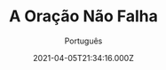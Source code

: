 ---
id: '388cf16e-0e48-4be7-aa27-2afc6e89a4bb'
type: 'movie' # Filme, Série, Anime
title: "A Oração Não Falha"
synopsis: ["Um emergente treinador de basquete do Ensino Médio, que está alcançando um número recorde de vitórias, é demitido depois de arriscar tudo ao orar com um jogador que sofre em casa. Diante dessa adversidade, o treinador luta para saber se deve enfrentar o Conselho da escola ou afastar-se de sua amada equipe. Quase falido, ele contrata um talentoso advogado, o qual é viciado em apostas. Ambos se tornam amigos. O treinador é levado à decisão certa sobre lutar por seus alunos, e o advogado vive um renascimento pessoal. A oração não falha narra como, da rescisão contratual à redenção, o ato de orar nos ensina que um homem é capaz de fazer qualquer coisa por seus queridos alunos, e que, ao mesmo tempo, esse mesmo ato redimirá outro homem que perdeu a direção.",
]
originalTitle: "Prayer Never Fails"
date: '2021-04-05T21:34:16.000Z'
update: '2021-04-05T21:34:16.000Z'
releaseDate: '2016-02-12T03:00:00.000Z'
imdb:
  rating: '4.6' # 8.5
  id: '' # tt0470752
duration: '2h 23m'
trailer:
  urls: [
    'U5viz_4bVfM',
  ]
tags: ['720p', '1080p', '720p']
genre: [] #
quality: 'WEB-DL 720p | 1080p' # BluRay, WEB-DL, HDTV, WEB-DL4K, WEB-DLe
format: 'Mkv | Mp4' # MKV, MP4, TS
audio: 'Português, Inglês' # Dublado, Legendado, Dual Audio, Dub & Leg
subtitle: 'Português' # Português, inglês,
size: '753 MB | 977 MB | 1.46 GB' # 4.8 GB
audioQuality: 10
videoQuality: 10
directors: []
#  - name: 'Lana Wachowski'
#    image: ''
#  - name: 'Lilly Wachowski'
#    image: ''
cast: []
#  - name: 'Keanu Reeves'
#    image: ''
#    characterName: 'Neo'
writers: []
#  - name: ''
#    image: ''
maturityRating:
  age: '' # L , 10, 12, 14, 16, 18
  topics: [''] # Violence, Illegal drugs, Inappropriate Language, Legal Drugs, Sexual Content, Extreme Violence
###########################################
download:
  
  - url: 'magnet:?xt=urn:btih:BCBBBA3823AC5CF0AED3B58B278F915DC1F5CDA8&dn=WwW.LAPUMiAFiLMES.COM%20-%20A%20Ora%c3%a7%c3%a3o%20n%c3%a3o%20Falha%202018%20%28720p%29%20WwW.LAPUMiAFiLMES.COM&tr=udp%3a%2f%2ftracker.openbittorrent.com%3a80%2fannounce&tr=udp%3a%2f%2ftracker.opentrackr.org%3a1337%2fannounce&tr=udp%3a%2f%2ftracker.trackerfix.com%3a81%2fannounce&tr=udp%3a%2f%2ftracker.openbittorrent.com%3a80%2fannounce&tr=udp%3a%2f%2ftracker.opentrackr.org%3a1337%2fannounce&tr=udp%3a%2f%2ftracker.coppersurfer.tk%3a6969%2fannounce&tr=udp%3a%2f%2ftracker.leechers-paradise.org%3a6969%2fannounce&tr=udp%3a%2f%2feddie4.nl%3a6969%2fannounce&tr=udp%3a%2f%2fp4p.arenabg.com%3a1337%2fannounce&tr=udp%3a%2f%2fexplodie.org%3a6969%2fannounce&tr=udp%3a%2f%2fzer0day.ch%3a1337%2fannounce'
    resolution: '720p' # 720p, 1080p, 4K,
    audio: 'Dual Áudio' # Dublado, Legendado, Dual Audio
    size: '' # 4.8 GB
    quality: '' # BluRay, WEB-DL
    format: '' # MKV
  - url: 'magnet:?xt=urn:btih:52528F4CCF9FBEF47753AED1EB4C7CA5FB58E7D1&dn=WwW.LAPUMiAFiLMES.COM%20-%20A%20Ora%c3%a7%c3%a3o%20n%c3%a3o%20Falha%202018%20%281080p%29%20WwW.LAPUMiAFiLMES.COM&tr=udp%3a%2f%2ftracker.openbittorrent.com%3a80%2fannounce&tr=udp%3a%2f%2ftracker.opentrackr.org%3a1337%2fannounce&tr=udp%3a%2f%2ftracker.trackerfix.com%3a81%2fannounce&tr=udp%3a%2f%2ftracker.openbittorrent.com%3a80%2fannounce&tr=udp%3a%2f%2ftracker.opentrackr.org%3a1337%2fannounce&tr=udp%3a%2f%2ftracker.coppersurfer.tk%3a6969%2fannounce&tr=udp%3a%2f%2ftracker.leechers-paradise.org%3a6969%2fannounce&tr=udp%3a%2f%2feddie4.nl%3a6969%2fannounce&tr=udp%3a%2f%2fp4p.arenabg.com%3a1337%2fannounce&tr=udp%3a%2f%2fexplodie.org%3a6969%2fannounce&tr=udp%3a%2f%2fzer0day.ch%3a1337%2fannounce'
    resolution: '1080p' # 720p, 1080p, 4K,
    audio: 'Dual Áudio' # Dublado, Legendado, Dual Audio
    size: '' # 4.8 GB
    quality: '' # BluRay, WEB-DL
    format: '' # MKV
  - url: 'magnet:?xt=urn:btih:C6EA5AAA0395058BFDFDE7F08A58B36D482603BD&dn=WwW.LAPUMiAFiLMES.COM%20-%20A%20Ora%c3%a7%c3%a3o%20n%c3%a3o%20Falha%202018%20%28720p%29%20DUBLADO%20WwW.LAPUMiAFiLMES.COM&tr=udp%3a%2f%2ftracker.openbittorrent.com%3a80%2fannounce&tr=udp%3a%2f%2ftracker.opentrackr.org%3a1337%2fannounce&tr=udp%3a%2f%2ftracker.trackerfix.com%3a81%2fannounce&tr=udp%3a%2f%2ftracker.openbittorrent.com%3a80%2fannounce&tr=udp%3a%2f%2ftracker.opentrackr.org%3a1337%2fannounce&tr=udp%3a%2f%2ftracker.coppersurfer.tk%3a6969%2fannounce&tr=udp%3a%2f%2ftracker.leechers-paradise.org%3a6969%2fannounce&tr=udp%3a%2f%2feddie4.nl%3a6969%2fannounce&tr=udp%3a%2f%2fp4p.arenabg.com%3a1337%2fannounce&tr=udp%3a%2f%2fexplodie.org%3a6969%2fannounce&tr=udp%3a%2f%2fzer0day.ch%3a1337%2fannounce'
    resolution: '720p' # 720p, 1080p, 4K,
    audio: 'Dublado' # Dublado, Legendado, Dual Audio
    size: '' # 4.8 GB
    quality: '' # BluRay, WEB-DL
    format: '' # MKV
images:
  cover: '/assets/movies/a-oracao-nao-falha.jpg'
  background: '/assets/movies/'
---